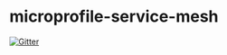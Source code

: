 # microprofile-service-mesh

[![Gitter](https://badges.gitter.im/eclipse/microprofile-service-mesh.svg)](https://gitter.im/eclipse/microprofile-service-mesh?utm_source=badge&utm_medium=badge&utm_campaign=pr-badge&utm_content=badge)